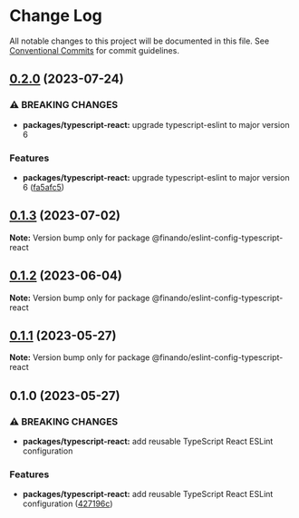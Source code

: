# Change Log

All notable changes to this project will be documented in this file.
See [Conventional Commits](https://conventionalcommits.org) for commit guidelines.

## [0.2.0](https://github.com/finando/eslint-config/compare/@finando/eslint-config-typescript-react@0.1.3...@finando/eslint-config-typescript-react@0.2.0) (2023-07-24)


### ⚠ BREAKING CHANGES

* **packages/typescript-react:** upgrade typescript-eslint to major version 6

### Features

* **packages/typescript-react:** upgrade typescript-eslint to major version 6 ([fa5afc5](https://github.com/finando/eslint-config/commit/fa5afc596c536da735fd335837c3bc0a82ae0a93))



## [0.1.3](https://github.com/finando/eslint-config/compare/@finando/eslint-config-typescript-react@0.1.2...@finando/eslint-config-typescript-react@0.1.3) (2023-07-02)

**Note:** Version bump only for package @finando/eslint-config-typescript-react

## [0.1.2](https://github.com/finando/eslint-config/compare/@finando/eslint-config-typescript-react@0.1.1...@finando/eslint-config-typescript-react@0.1.2) (2023-06-04)

**Note:** Version bump only for package @finando/eslint-config-typescript-react

## [0.1.1](https://github.com/finando/eslint-config/compare/@finando/eslint-config-typescript-react@0.1.0...@finando/eslint-config-typescript-react@0.1.1) (2023-05-27)

**Note:** Version bump only for package @finando/eslint-config-typescript-react

## 0.1.0 (2023-05-27)

### ⚠ BREAKING CHANGES

- **packages/typescript-react:** add reusable TypeScript React ESLint configuration

### Features

- **packages/typescript-react:** add reusable TypeScript React ESLint configuration ([427196c](https://github.com/finando/eslint-config/commit/427196c8a5b41006de85ed3f45314763ce1635b9))
